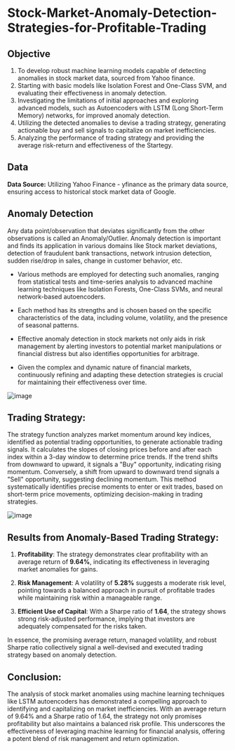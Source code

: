 # Stock-Market-Anomaly-Detection-Strategies-for-Profitable-Trading

## Objective
1. To develop robust machine learning models capable of detecting anomalies in stock market data, sourced from Yahoo finance.
2. Starting with basic models like Isolation Forest and One-Class SVM, and evaluating their effectiveness in anomaly detection.
3. Investigating the limitations of initial approaches and exploring advanced models, such as Autoencoders with LSTM (Long Short-Term Memory) networks, for improved anomaly detection.
4. Utilizing the detected anomalies to devise a trading strategy, generating actionable buy and sell signals to capitalize on market inefficiencies.
5. Analyzing the performance of trading strategy and providing the average risk-return and effectiveness of the Startegy.

## Data
**Data Source:**
Utilizing Yahoo Finance - yfinance as the primary data source, ensuring access to historical stock market data of Google.


## Anomaly Detection
Any data point/observation that deviates significantly from the other observations is called an Anomaly/Outlier. Anomaly detection is important and finds its application in various domains like Stock market deviations, detection of fraudulent bank transactions, network intrusion detection, sudden rise/drop in sales, change in customer behavior, etc.

* Various methods are employed for detecting such anomalies, ranging from statistical tests and time-series analysis to advanced machine learning techniques like Isolation Forests, One-Class SVMs, and neural network-based autoencoders. 

* Each method has its strengths and is chosen based on the specific characteristics of the data, including volume, volatility, and the presence of seasonal patterns. 

* Effective anomaly detection in stock markets not only aids in risk management by alerting investors to potential market manipulations or financial distress but also identifies opportunities for arbitrage. 

* Given the complex and dynamic nature of financial markets, continuously refining and adapting these detection strategies is crucial for maintaining their effectiveness over time.

![image](https://github.com/vedb1211/Stock-Market-Anomaly-Detection-Strategies-for-Profitable-Trading/assets/106091820/d5473764-d47f-41a9-8a49-58035a68c079)


## Trading Strategy:

The strategy function analyzes market momentum around key indices, identified as potential trading opportunities, to generate actionable trading signals. It calculates the slopes of closing prices before and after each index within a 3-day window to determine price trends. If the trend shifts from downward to upward, it signals a "Buy" opportunity, indicating rising momentum. Conversely, a shift from upward to downward trend signals a "Sell" opportunity, suggesting declining momentum. This method systematically identifies precise moments to enter or exit trades, based on short-term price movements, optimizing decision-making in trading strategies.

![image](https://github.com/vedb1211/Stock-Market-Anomaly-Detection-Strategies-for-Profitable-Trading/assets/106091820/dff76b72-d759-4540-91ac-34e090d4d327)

## Results from Anomaly-Based Trading Strategy:

1. **Profitability**: The strategy demonstrates clear profitability with an average return of **9.64%**, indicating its effectiveness in leveraging market anomalies for gains.

2. **Risk Management**: A volatility of **5.28%** suggests a moderate risk level, pointing towards a balanced approach in pursuit of profitable trades while maintaining risk within a manageable range.

3. **Efficient Use of Capital**: With a Sharpe ratio of **1.64**, the strategy shows strong risk-adjusted performance, implying that investors are adequately compensated for the risks taken.

In essence, the promising average return, managed volatility, and robust Sharpe ratio collectively signal a well-devised and executed trading strategy based on anomaly detection.

## Conclusion:

The analysis of stock market anomalies using machine learning techniques like LSTM autoencoders has demonstrated a compelling approach to identifying and capitalizing on market inefficiencies. With an average return of 9.64% and a Sharpe ratio of 1.64, the strategy not only promises profitability but also maintains a balanced risk profile. This underscores the effectiveness of leveraging machine learning for financial analysis, offering a potent blend of risk management and return optimization.
